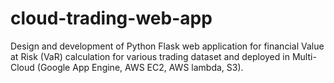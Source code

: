 # cloud-trading-web-app
Design and development of Python Flask web application for financial Value at Risk (VaR) calculation for various trading dataset and deployed in Multi-Cloud (Google App Engine, AWS EC2, AWS lambda, S3).
